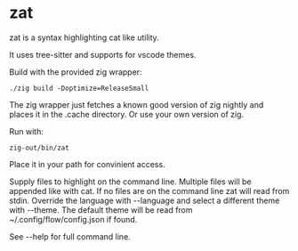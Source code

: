 # zat
zat is a syntax highlighting cat like utility.

It uses tree-sitter and supports for vscode themes.

Build with the provided zig wrapper:
```shell
./zig build -Doptimize=ReleaseSmall
```

The zig wrapper just fetches a known good version of zig nightly and places it
in the .cache directory. Or use your own version of zig.

Run with:
```shell
zig-out/bin/zat
```

Place it in your path for convinient access.


Supply files to highlight on the command line. Multiple files will be appended
like with cat. If no files are on the command line zat will read from stdin.
Override the language with --language and select a different theme with --theme.
The default theme will be read from ~/.config/flow/config.json if found.

See --help for full command line.
